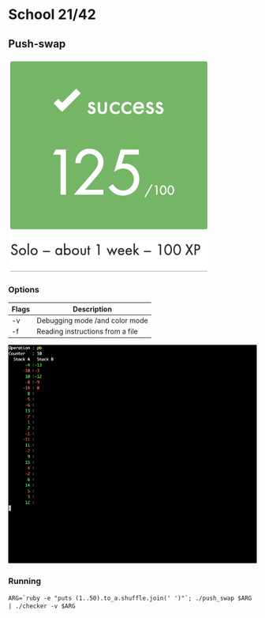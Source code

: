 # School 21/42

## Push-swap

<img src="resources/push-swap_final-mark.png"/>

### Options

Flags | Description
------|------------
  -v  | Debugging mode /and color mode
  -f  | Reading instructions from a file

<img src="resources/debug_mode.gif"/>

### Running
```
ARG=`ruby -e "puts (1..50).to_a.shuffle.join(' ')"`; ./push_swap $ARG | ./checker -v $ARG
```
